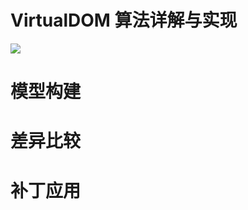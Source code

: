 # VirtualDOM 算法详解与实现

![](https://cdn-images-1.medium.com/max/1600/1*ZrzXoRljG5Co5KvEsWJNjA.png)

# 模型构建

# 差异比较

# 补丁应用

